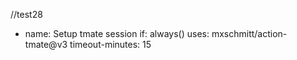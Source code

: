 //test28

- name: Setup tmate session
  if: always()
  uses: mxschmitt/action-tmate@v3
  timeout-minutes: 15
